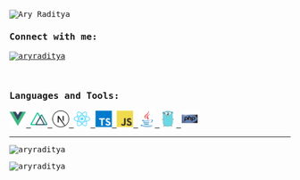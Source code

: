 <samp>
<!-- <h1 align="left">Hi There, I'm Ary Raditya</h1> -->
<img src="https://readme-typing-svg.herokuapp.com?color=70A5FD&duration=3000&lines=Hi+There!+I'm+Ary+Raditya" alt="Ary Raditya" />
<!-- <h3 align="left">A Web Developer base on Indonesia 🇮🇩</h3> -->

<br />
  
<h3 align="left">Connect with me:</h3>
<p align="left">
<a href="https://linkedin.com/in/aryraditya" target="blank"><img align="center" src="https://raw.githubusercontent.com/rahuldkjain/github-profile-readme-generator/master/src/images/icons/Social/linked-in-alt.svg" alt="aryraditya" height="25" width="25" /></a>
</p>

<br />
<h3 align="left">Languages and Tools:</h3>
<p align="left"> 
  
  <a href="https://vuejs.org/" target="_blank" rel="noreferrer"> 
    <img src="https://raw.githubusercontent.com/devicons/devicon/master/icons/vuejs/vuejs-original.svg" alt="vuejs" width="30" height="30"/>
  </a>
  <a href="https://nuxtjs.org/" target="_blank" rel="noreferrer"> 
    <img src="https://raw.githubusercontent.com/devicons/devicon/master/icons/nuxtjs/nuxtjs-original.svg" alt="nuxtjs" width="30" height="30"/>
  </a>
  <a href="https://nextjs.org/" target="_blank" rel="noreferrer">
    <img src="https://raw.githubusercontent.com/devicons/devicon/master/icons/nextjs/nextjs-line.svg" alt="nextjs" width="30" height="30"/>
  </a>
  <a href="https://reactjs.org/" target="_blank" rel="noreferrer">
    <img src="https://raw.githubusercontent.com/devicons/devicon/master/icons/react/react-original.svg" alt="react" width="30" height="30"/>
  </a>
  <a href="https://www.typescriptlang.org/" target="_blank" rel="noreferrer"> 
    <img src="https://raw.githubusercontent.com/devicons/devicon/master/icons/typescript/typescript-original.svg" alt="typescript" width="30" height="30"/> 
  </a>
  <a href="https://developer.mozilla.org/en-US/docs/Web/JavaScript" target="_blank" rel="noreferrer"> 
    <img src="https://raw.githubusercontent.com/devicons/devicon/master/icons/javascript/javascript-original.svg" alt="javascript" width="30" height="30"/> 
  </a>
  <a href="https://www.java.com" target="_blank" rel="noreferrer">
    <img src="https://raw.githubusercontent.com/devicons/devicon/master/icons/java/java-original.svg" alt="java" width="30" height="30"/>
  </a> 
  <a href="https://golang.org" target="_blank" rel="noreferrer"> 
    <img src="https://raw.githubusercontent.com/devicons/devicon/master/icons/go/go-original.svg" alt="go" width="30" height="30"/> 
  </a>
  <a href="https://www.php.net" target="_blank" rel="noreferrer"> 
    <img src="https://raw.githubusercontent.com/devicons/devicon/master/icons/php/php-original.svg" alt="php" width="30" height="30"/> 
  </a>
</p>

<hr />
  
<p><img src="https://github-readme-stats.vercel.app/api?username=aryraditya&show_icons=true&locale=en&theme=tokyonight&count_private=true" alt="aryraditya" /></p>

<p><img align="left" src="https://github-readme-stats.vercel.app/api/top-langs?username=aryraditya&show_icons=true&locale=en&layout=compact&theme=tokyonight&langs_count=8&card_width=445" alt="aryraditya" /></p>


</samp>
